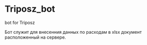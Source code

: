 # Triposz_bot
bot for Triposz

Бот служит для внесенния данных по расходам в xlsx документ расположенный на сервере. 
